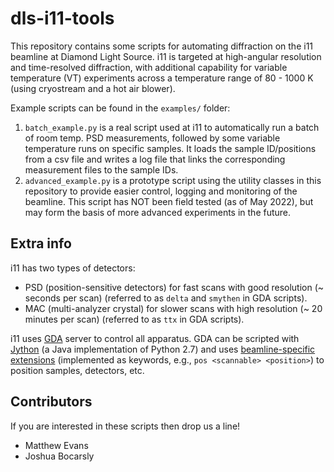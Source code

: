 # dls-i11-tools

This repository contains some scripts for automating diffraction on the i11 beamline at Diamond Light Source.
i11 is targeted at high-angular resolution and time-resolved diffraction, with additional capability for variable temperature (VT) experiments across a temperature range of 80 - 1000 K (using cryostream and a hot air blower).

Example scripts can be found in the `examples/` folder:

1. `batch_example.py` is a real script used at i11 to automatically run a batch of room temp. PSD measurements, followed by some variable temperature runs on specific samples. 
It loads the sample ID/positions from a csv file and writes a log file that links the corresponding measurement files to the sample IDs.
2. `advanced_example.py` is a prototype script using the utility classes in this repository to provide easier control, logging and monitoring of the beamline. 
This script has NOT been field tested (as of May 2022), but may form the basis of more advanced experiments in the future.

## Extra info

i11 has two types of detectors:

- PSD (position-sensitive detectors) for fast scans with good resolution (~ seconds per scan) (referred to as `delta` and `smythen` in GDA scripts).
- MAC (multi-analyzer crystal) for slower scans with high resolution (~ 20 minutes per scan) (referred to as `ttx` in GDA scripts).

i11 uses [GDA](http://www.opengda.org/OpenGDA/Documentation.html) server to control all apparatus.
GDA can be scripted with [Jython](https://www.jython.org/) (a Java implementation of Python 2.7) and uses [beamline-specific extensions](https://alfred.diamond.ac.uk/documentation/manuals/GDA_User_Guide/master/writing_scripts.html) (implemented as keywords, e.g., `pos <scannable> <position>`) to position samples, detectors, etc.

## Contributors

If you are interested in these scripts then drop us a line!

- Matthew Evans
- Joshua Bocarsly